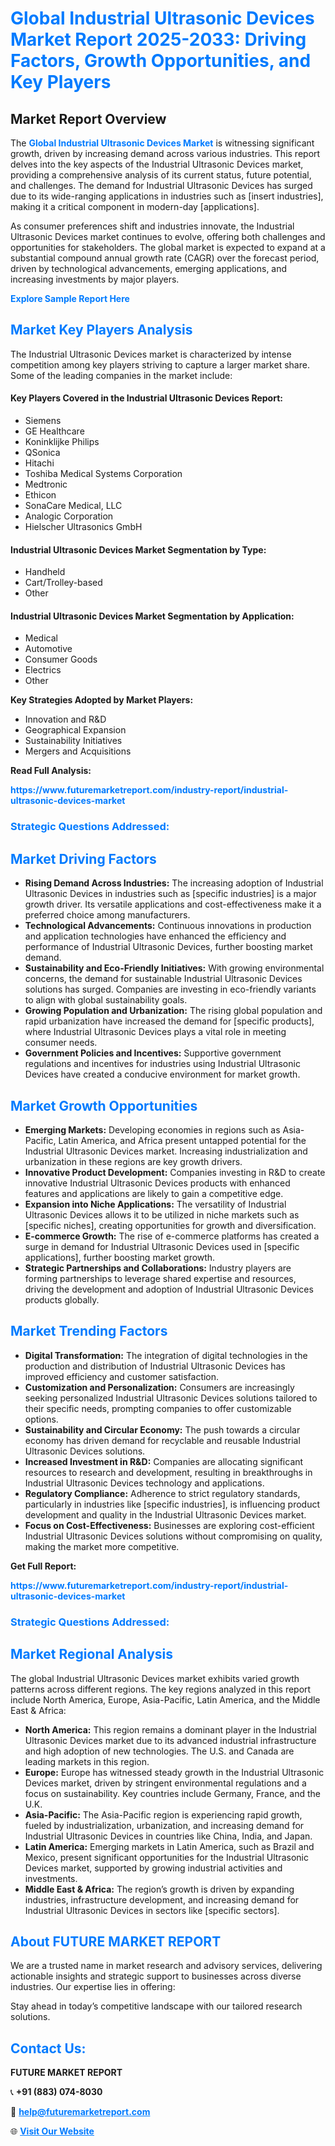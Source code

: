 <h1 style="color: #007BFF;">Global Industrial Ultrasonic Devices Market Report 2025-2033: Driving Factors, Growth Opportunities, and Key Players</h1>

<section id="overview">
<h2>Market Report Overview</h2>
<p>The <a href="https://www.futuremarketreport.com/industry-report/industrial-ultrasonic-devices-market" style="color: #007BFF; text-decoration: none;"><strong>Global Industrial Ultrasonic Devices Market</strong></a> is witnessing significant growth, driven by increasing demand across various industries. This report delves into the key aspects of the Industrial Ultrasonic Devices market, providing a comprehensive analysis of its current status, future potential, and challenges. The demand for Industrial Ultrasonic Devices has surged due to its wide-ranging applications in industries such as [insert industries], making it a critical component in modern-day [applications].</p>
<p>As consumer preferences shift and industries innovate, the Industrial Ultrasonic Devices market continues to evolve, offering both challenges and opportunities for stakeholders. The global market is expected to expand at a substantial compound annual growth rate (CAGR) over the forecast period, driven by technological advancements, emerging applications, and increasing investments by major players.</p>
</section>

<section id="overview">
<p><a href="https://www.futuremarketreport.com/request-sample/reportId=104220" style="color: #007BFF; text-decoration: none;"><strong>Explore Sample Report Here</strong></a></p>
</section>

<section id="key-players">
<h2 style="color: #007BFF;">Market Key Players Analysis</h2>
<p>The Industrial Ultrasonic Devices market is characterized by intense competition among key players striving to capture a larger market share. Some of the leading companies in the market include:</p>
<h4>Key Players Covered in the Industrial Ultrasonic Devices Report:</h4>
<ul><li>Siemens</li><li>GE Healthcare</li><li>Koninklijke Philips</li><li>QSonica</li><li>Hitachi</li><li>Toshiba Medical Systems Corporation</li><li>Medtronic</li><li>Ethicon</li><li>SonaCare Medical, LLC</li><li>Analogic Corporation</li><li>Hielscher Ultrasonics GmbH</li></ul>
<h4>Industrial Ultrasonic Devices Market Segmentation by Type:</h4>
<ul><li>Handheld</li><li>Cart/Trolley-based</li><li>Other</li></ul>

<h4>Industrial Ultrasonic Devices Market Segmentation by Application:</h4>
<ul><li>Medical</li><li>Automotive</li><li>Consumer Goods</li><li>Electrics</li><li>Other</li></ul>
<p><strong>Key Strategies Adopted by Market Players:</strong></p>
<ul>
<li>Innovation and R&D</li>
<li>Geographical Expansion</li>
<li>Sustainability Initiatives</li>
<li>Mergers and Acquisitions</li>
</ul>
</section>

<section>
<p><strong>Read Full Analysis: </strong></p><a href="https://www.futuremarketreport.com/industry-report/industrial-ultrasonic-devices-market" style="color: #007BFF; text-decoration: none;"><strong>https://www.futuremarketreport.com/industry-report/industrial-ultrasonic-devices-market</strong></a>
<h3 style="color: #007BFF;">Strategic Questions Addressed:</h3>
</section>

<section id="driving-factors">
<h2 style="color: #007BFF;">Market Driving Factors</h2>
<ul>
<li><strong>Rising Demand Across Industries:</strong> The increasing adoption of Industrial Ultrasonic Devices in industries such as [specific industries] is a major growth driver. Its versatile applications and cost-effectiveness make it a preferred choice among manufacturers.</li>
<li><strong>Technological Advancements:</strong> Continuous innovations in production and application technologies have enhanced the efficiency and performance of Industrial Ultrasonic Devices, further boosting market demand.</li>
<li><strong>Sustainability and Eco-Friendly Initiatives:</strong> With growing environmental concerns, the demand for sustainable Industrial Ultrasonic Devices solutions has surged. Companies are investing in eco-friendly variants to align with global sustainability goals.</li>
<li><strong>Growing Population and Urbanization:</strong> The rising global population and rapid urbanization have increased the demand for [specific products], where Industrial Ultrasonic Devices plays a vital role in meeting consumer needs.</li>
<li><strong>Government Policies and Incentives:</strong> Supportive government regulations and incentives for industries using Industrial Ultrasonic Devices have created a conducive environment for market growth.</li>
</ul>
</section>

<section id="growth-opportunities">
<h2 style="color: #007BFF;">Market Growth Opportunities</h2>
<ul>
<li><strong>Emerging Markets:</strong> Developing economies in regions such as Asia-Pacific, Latin America, and Africa present untapped potential for the Industrial Ultrasonic Devices market. Increasing industrialization and urbanization in these regions are key growth drivers.</li>
<li><strong>Innovative Product Development:</strong> Companies investing in R&D to create innovative Industrial Ultrasonic Devices products with enhanced features and applications are likely to gain a competitive edge.</li>
<li><strong>Expansion into Niche Applications:</strong> The versatility of Industrial Ultrasonic Devices allows it to be utilized in niche markets such as [specific niches], creating opportunities for growth and diversification.</li>
<li><strong>E-commerce Growth:</strong> The rise of e-commerce platforms has created a surge in demand for Industrial Ultrasonic Devices used in [specific applications], further boosting market growth.</li>
<li><strong>Strategic Partnerships and Collaborations:</strong> Industry players are forming partnerships to leverage shared expertise and resources, driving the development and adoption of Industrial Ultrasonic Devices products globally.</li>
</ul>
</section>

<section id="trending-factors">
<h2 style="color: #007BFF;">Market Trending Factors</h2>
<ul>
<li><strong>Digital Transformation:</strong> The integration of digital technologies in the production and distribution of Industrial Ultrasonic Devices has improved efficiency and customer satisfaction.</li>
<li><strong>Customization and Personalization:</strong> Consumers are increasingly seeking personalized Industrial Ultrasonic Devices solutions tailored to their specific needs, prompting companies to offer customizable options.</li>
<li><strong>Sustainability and Circular Economy:</strong> The push towards a circular economy has driven demand for recyclable and reusable Industrial Ultrasonic Devices solutions.</li>
<li><strong>Increased Investment in R&D:</strong> Companies are allocating significant resources to research and development, resulting in breakthroughs in Industrial Ultrasonic Devices technology and applications.</li>
<li><strong>Regulatory Compliance:</strong> Adherence to strict regulatory standards, particularly in industries like [specific industries], is influencing product development and quality in the Industrial Ultrasonic Devices market.</li>
<li><strong>Focus on Cost-Effectiveness:</strong> Businesses are exploring cost-efficient Industrial Ultrasonic Devices solutions without compromising on quality, making the market more competitive.</li>
</ul>
</section>

<section>
<p><strong>Get Full Report: </strong></p><a href="https://www.futuremarketreport.com/industry-report/industrial-ultrasonic-devices-market" style="color: #007BFF; text-decoration: none;"><strong>https://www.futuremarketreport.com/industry-report/industrial-ultrasonic-devices-market</strong></a>
<h3 style="color: #007BFF;">Strategic Questions Addressed:</h3>
</section>


<section id="regional-analysis">
<h2 style="color: #007BFF;">Market Regional Analysis</h2>
<p>The global Industrial Ultrasonic Devices market exhibits varied growth patterns across different regions. The key regions analyzed in this report include North America, Europe, Asia-Pacific, Latin America, and the Middle East & Africa:</p>
<ul>
<li><strong>North America:</strong> This region remains a dominant player in the Industrial Ultrasonic Devices market due to its advanced industrial infrastructure and high adoption of new technologies. The U.S. and Canada are leading markets in this region.</li>
<li><strong>Europe:</strong> Europe has witnessed steady growth in the Industrial Ultrasonic Devices market, driven by stringent environmental regulations and a focus on sustainability. Key countries include Germany, France, and the U.K.</li>
<li><strong>Asia-Pacific:</strong> The Asia-Pacific region is experiencing rapid growth, fueled by industrialization, urbanization, and increasing demand for Industrial Ultrasonic Devices in countries like China, India, and Japan.</li>
<li><strong>Latin America:</strong> Emerging markets in Latin America, such as Brazil and Mexico, present significant opportunities for the Industrial Ultrasonic Devices market, supported by growing industrial activities and investments.</li>
<li><strong>Middle East & Africa:</strong> The region’s growth is driven by expanding industries, infrastructure development, and increasing demand for Industrial Ultrasonic Devices in sectors like [specific sectors].</li>
</ul>
</section>

<footer>
<h2 style="color: #007BFF;">About FUTURE MARKET REPORT</h2>
<p>We are a trusted name in market research and advisory services, delivering actionable insights and strategic support to businesses across diverse industries. Our expertise lies in offering:</p>

<p>Stay ahead in today’s competitive landscape with our tailored research solutions.</p>

<h2 style="color: #007BFF;">Contact Us:</h2>
<p><strong>FUTURE MARKET REPORT</strong></p>
<p>📞 <strong>+91 (883) 074-8030</strong></p>
<p>📧 <strong><a href="mailto:help@futuremarketreport.com" style="color: #007BFF;">help@futuremarketreport.com</a></strong></p>
<p>🌐 <strong><a href="https://www.futuremarketreport.com/" style="color: #007BFF;">Visit Our Website</a></strong></p>
</footer>